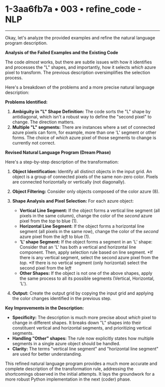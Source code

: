 # 1-3aa6fb7a • 003 • refine_code - NLP

---
Okay, let's analyze the provided examples and refine the natural language program description.

**Analysis of the Failed Examples and the Existing Code**

The code *almost* works, but there are subtle issues with how it identifies and processes the "L" shapes, and importantly, how it selects *which* azure pixel to transform.  The previous description oversimplifies the selection process.

Here's a breakdown of the problems and a more precise natural language description:

**Problems Identified:**

1.  **Ambiguity in "L" Shape Definition:** The code sorts the "L" shape by antidiagonal, which isn't a robust way to define the "second pixel" to change. The direction matters.
2.  **Multiple "L" segments:** There are instances where a set of connected azure pixels can form, for example, more than one 'L' segment or other forms. The choice of *which* azure pixel of those segments to change is currently not correct.

**Revised Natural Language Program (Dream Phase)**

Here's a step-by-step description of the transformation:

1.  **Object Identification:** Identify all distinct objects in the input grid. An object is a group of connected pixels of the same non-zero color.  Pixels are connected horizontally or vertically (not diagonally).

2.  **Object Filtering:** Consider only objects composed of the color azure (8).

3.  **Shape Analysis and Pixel Selection:** For each azure object:
    *   **Vertical Line Segment:** If the object forms a vertical line segment (all pixels in the same column), change the color of the *second* azure pixel from the *top* to blue (1).
    *   **Horizontal Line Segment:** If the object forms a horizontal line segment (all pixels in the same row), change the color of the *second* azure pixel from the *left* to blue (1).
    * **'L' shape Segment:** If the object forms a segment in an 'L' shape: Consider that an 'L' has both a vertical and horizontal line component. Then, apply selection rule based on line segment.
        *If there is any vertical segment, select the second azure pixel from the *top*.
        *If there is no vertical segment (only horizontal) select the second pixel from the *left*
    *   **Other Shapes:** If the object is not one of the above shapes, apply the same process to all its possible segments (Vertical, Horizontal, 'L').

4.  **Output:** Create the output grid by copying the input grid and applying the color changes identified in the previous step.

**Key Improvements in the Description:**

*   **Specificity:** The description is much more precise about *which* pixel to change in different shapes.  It breaks down "L" shapes into their constituent vertical and horizontal segments, and prioritizing vertical segments.
*   **Handling "Other" shapes:** The rule now explicitly states how multiple segments in a single azure object should be handled.
*   **Clarity:** The terms "vertical line segment" and "horizontal line segment" are used for better understanding.

This refined natural language program provides a much more accurate and complete description of the transformation rule, addressing the shortcomings observed in the initial attempts. It lays the groundwork for a more robust Python implementation in the next (coder) phase.


